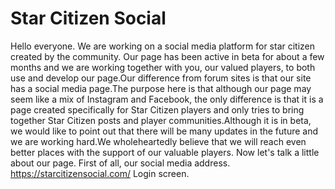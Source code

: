 # Star Citizen Social
Hello everyone.
We are working on a social media platform for star citizen created by the community. Our page has been active in beta for about a few months and we are working together with you, our valued players, to both use and develop our page.Our difference from forum sites is that our site has a social media page.The purpose here is that although our page may seem like a mix of Instagram and Facebook, the only difference is that it is a page created specifically for Star Citizen players and only tries to bring together Star Citizen posts and player communities.Although it is in beta, we would like to point out that there will be many updates in the future and we are working hard.We wholeheartedly believe that we will reach even better places with the support of our valuable players.
Now let's talk a little about our page.
First of all, our social media address. https://starcitizensocial.com/
Login screen.
